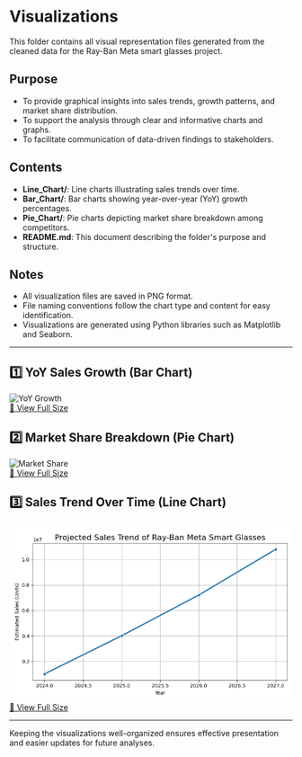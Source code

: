 # Visualizations

This folder contains all visual representation files generated from the cleaned data for the Ray-Ban Meta smart glasses project.

## Purpose

- To provide graphical insights into sales trends, growth patterns, and market share distribution.
- To support the analysis through clear and informative charts and graphs.
- To facilitate communication of data-driven findings to stakeholders.

## Contents

- **Line_Chart/**: Line charts illustrating sales trends over time.
- **Bar_Chart/**: Bar charts showing year-over-year (YoY) growth percentages.
- **Pie_Chart/**: Pie charts depicting market share breakdown among competitors.
- **README.md**: This document describing the folder's purpose and structure.

## Notes

- All visualization files are saved in PNG format.
- File naming conventions follow the chart type and content for easy identification.
- Visualizations are generated using Python libraries such as Matplotlib and Seaborn.

---

## 1️⃣ YoY Sales Growth (Bar Chart)

![YoY Growth](Bar_Chart/yoy_growth.png)  
[🔗 View Full Size](Bar_Chart/yoy_growth_bar.png)

## 2️⃣ Market Share Breakdown (Pie Chart)

![Market Share](Pie_Chart/market_share.png)  
[🔗 View Full Size](Pie_Chart/market_share_pie.png)

## 3️⃣ Sales Trend Over Time (Line Chart)

![Sales Trend](Line_Chart/sales_trend.png)  
[🔗 View Full Size](Line_Chart/sales_trend.png)

---

Keeping the visualizations well-organized ensures effective presentation and easier updates for future analyses.
